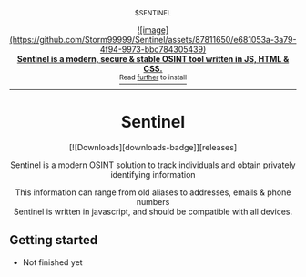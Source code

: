 <!-- markdownlint-configure-file {
  "MD013": {
    "code_blocks": false,
    "tables": false
  },
  "MD033": false,
  "MD041": false
} -->

<div align="center">

<sup>$SENTINEL</sup>

<a href="https://discord.gg/dWQW7jhHv9">
  <div>
    ![image](https://github.com/Storm99999/Sentinel/assets/87811650/e681053a-3a79-4f94-9973-bbc784305439)

  </div>
  <b>
    Sentinel is a modern, secure & stable OSINT tool written in JS, HTML & CSS.
    
  </b>
  <div>
    <sup>Read <u>further</u> to install</sup>
  </div>
</a>

<hr />

# Sentinel

[![Downloads][downloads-badge]][releases]

Sentinel is a modern OSINT solution to track individuals and obtain privately identifying information

This information can range from old aliases to addresses, emails & phone numbers<br />
Sentinel is written in javascript, and should be compatible with all devices.


</div>

## Getting started
* Not finished yet

